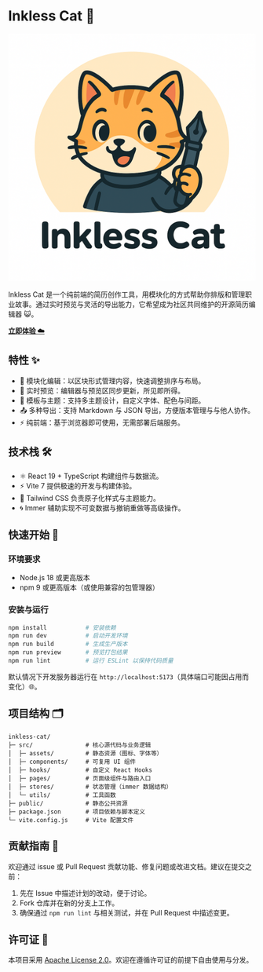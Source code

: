 # Inkless Cat 🐾

![Inkless Cat logo](src/assets/Inkless%20Cat.png)

Inkless Cat 是一个纯前端的简历创作工具，用模块化的方式帮助你排版和管理职业故事。通过实时预览与灵活的导出能力，它希望成为社区共同维护的开源简历编辑器 😺。

**[立即体验 ☁️](https://inkless-cat.pages.dev/)**

## 特性 ✨

- 🧩 模块化编辑：以区块形式管理内容，快速调整排序与布局。
- 👀 实时预览：编辑器与预览区同步更新，所见即所得。
- 🎨 模板与主题：支持多主题设计，自定义字体、配色与间距。
- 📤 多种导出：支持 Markdown 与 JSON 导出，方便版本管理与与他人协作。
- ⚡ 纯前端：基于浏览器即可使用，无需部署后端服务。

## 技术栈 🛠️

- ⚛️ React 19 + TypeScript 构建组件与数据流。
- ⚡ Vite 7 提供极速的开发与构建体验。
- 💨 Tailwind CSS 负责原子化样式与主题能力。
- 🌀 Immer 辅助实现不可变数据与撤销重做等高级操作。

## 快速开始 🚀

### 环境要求

- Node.js 18 或更高版本
- npm 9 或更高版本（或使用兼容的包管理器）

### 安装与运行

```bash
npm install           # 安装依赖
npm run dev           # 启动开发环境
npm run build         # 生成生产版本
npm run preview       # 预览打包结果
npm run lint          # 运行 ESLint 以保持代码质量
```

默认情况下开发服务器运行在 `http://localhost:5173`（具体端口可能因占用而变化）🌐。

## 项目结构 🗂️

```text
inkless-cat/
├─ src/               # 核心源代码与业务逻辑
│  ├─ assets/         # 静态资源（图标、字体等）
│  ├─ components/     # 可复用 UI 组件
│  ├─ hooks/          # 自定义 React Hooks
│  ├─ pages/          # 页面级组件与路由入口
│  ├─ stores/         # 状态管理（immer 数据结构）
│  └─ utils/          # 工具函数
├─ public/            # 静态公共资源
├─ package.json       # 项目依赖与脚本定义
└─ vite.config.js     # Vite 配置文件
```

## 贡献指南 🤝

欢迎通过 issue 或 Pull Request 贡献功能、修复问题或改进文档。建议在提交之前：

1. 先在 Issue 中描述计划的改动，便于讨论。
2. Fork 仓库并在新的分支上工作。
3. 确保通过 `npm run lint` 与相关测试，并在 Pull Request 中描述变更。

## 许可证 📄

本项目采用 [Apache License 2.0](LICENSE)。欢迎在遵循许可证的前提下自由使用与分发。
